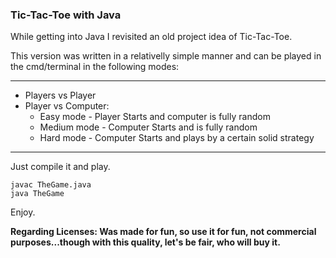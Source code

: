 ### Tic-Tac-Toe with Java

While getting into Java I revisited an old project idea of Tic-Tac-Toe.

This version was written in a relativelly simple manner and can be played in the cmd/terminal in the following modes:

----
* Players vs Player
* Player vs Computer:
  - Easy mode - Player Starts and computer is fully random
  - Medium mode - Computer Starts and is fully random
  - Hard mode - Computer Starts and plays by a certain solid strategy
----

Just compile it and play.
```
javac TheGame.java
java TheGame
```

Enjoy.

__Regarding Licenses:
Was made for fun, so use it for fun, not commercial purposes...though with this quality, let's be fair, who will buy it.__
